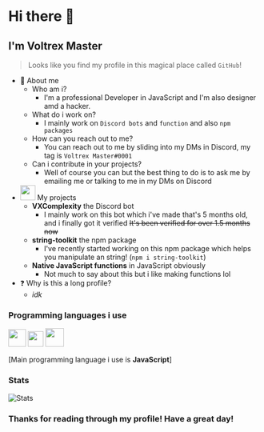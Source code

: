# Hi there 👋
## I'm Voltrex Master

> Looks like you find my profile in this magical place called `GitHub`!

- 👤 About me 
  - Who am i?
    - I'm a professional Developer in JavaScript and I'm also designer amd a hacker.
  - What do i work on?
    - I mainly work on `Discord bots` and `function` and also `npm packages`
  - How can you reach out to me?
    - You can reach out to me by sliding into my DMs in Discord, my tag is `Voltrex Master#0001`
  - Can i contribute in your projects?
    - Well of course you can but the best thing to do is to ask me by emailing me or talking to me in my DMs on Discord
- <img src="https://discordia.me/uploads/badges/verified_developer_badge.png" width=30> My projects
  - **VXComplexity** the Discord bot
    - I mainly work on this bot which i've made that's 5 months old, and i finally got it verified ~~It's been verified for over 1.5 months now~~
  - **string-toolkit** the npm package
    - I've recently started working on this npm package which helps you manipulate an string! (`npm i string-toolkit`)
  - **Native JavaScript functions** in JavaScript obviously
    - Not much to say about this but i like making functions lol
- ❓ Why is this a long profile?
  - _idk_

### Programming languages i use
<img src="https://upload.wikimedia.org/wikipedia/commons/thumb/9/99/Unofficial_JavaScript_logo_2.svg/512px-Unofficial_JavaScript_logo_2.svg.png" width=35> <img src="https://raw.githubusercontent.com/isocpp/logos/master/cpp_logo.png" width=31> <img src="https://logosvector.net/wp-content/uploads/2013/03/java-eps-vector-logo.png" width=37>

[Main programming language i use is **JavaScript**]

### Stats

![Stats](https://github-readme-stats.vercel.app/api?username=VoltrexMaster&theme=algolia)
### Thanks for reading through my profile! Have a great day!

